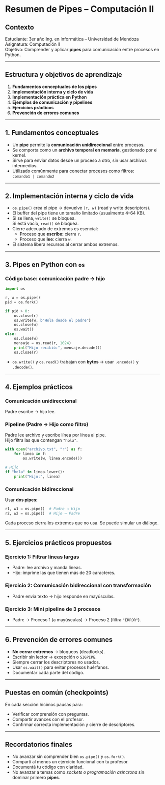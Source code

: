 #  Resumen de Pipes – Computación II

##  Contexto

Estudiante: 3er año Ing. en Informática – Universidad de Mendoza  
Asignatura: Computación II  
Objetivo: Comprender y aplicar **pipes** para comunicación entre procesos en Python.

---

##  Estructura y objetivos de aprendizaje

1. **Fundamentos conceptuales de los pipes**
2. **Implementación interna y ciclo de vida**
3. **Implementación práctica en Python**
4. **Ejemplos de comunicación y pipelines**
5. **Ejercicios prácticos**
6. **Prevención de errores comunes**

---

## 1.  Fundamentos conceptuales

- Un **pipe** permite la **comunicación unidireccional** entre procesos.
- Se comporta como un **archivo temporal en memoria**, gestionado por el kernel.
- Sirve para enviar datos desde un proceso a otro, sin usar archivos intermedios.
- Utilizado comúnmente para conectar procesos como filtros:  
  `comando1 | comando2`

---

## 2.  Implementación interna y ciclo de vida

- `os.pipe()` crea el pipe → devuelve `(r, w)` (read y write descriptors).
- El buffer del pipe tiene un tamaño limitado (usualmente 4–64 KB).
- Si se llena, `write()` se bloquea.  
  Si está vacío, `read()` se bloquea.
- Cierre adecuado de extremos es esencial:
  - Proceso que **escribe**: cierra `r`.
  - Proceso que **lee**: cierra `w`.
- El sistema libera recursos al cerrar ambos extremos.

---

## 3.  Pipes en Python con `os`

###  Código base: comunicación padre → hijo

```python
import os

r, w = os.pipe()
pid = os.fork()

if pid > 0:
    os.close(r)
    os.write(w, b"Hola desde el padre")
    os.close(w)
    os.wait()
else:
    os.close(w)
    mensaje = os.read(r, 1024)
    print("Hijo recibió:", mensaje.decode())
    os.close(r)
```

- `os.write()` y `os.read()` trabajan con **bytes** → usar `.encode()` y `.decode()`.

---

## 4.  Ejemplos prácticos

###  Comunicación unidireccional

Padre escribe → hijo lee.

###  Pipeline (Padre → Hijo como filtro)

Padre lee archivo y escribe línea por línea al pipe.  
Hijo filtra las que contengan `"hola"`.

```python
with open("archivo.txt", "r") as f:
    for linea in f:
        os.write(w, linea.encode())

# Hijo
if "hola" in linea.lower():
    print("Hijo:", linea)
```

###  Comunicación bidireccional

Usar **dos pipes**:

```python
r1, w1 = os.pipe()  # Padre → Hijo
r2, w2 = os.pipe()  # Hijo → Padre
```

Cada proceso cierra los extremos que no usa. Se puede simular un diálogo.

---

## 5.  Ejercicios prácticos propuestos

###  Ejercicio 1: Filtrar líneas largas
- Padre: lee archivo y manda líneas.
- Hijo: imprime las que tienen más de 20 caracteres.

###  Ejercicio 2: Comunicación bidireccional con transformación
- Padre envía texto → hijo responde en mayúsculas.

###  Ejercicio 3: Mini pipeline de 3 procesos
- Padre → Proceso 1 (a mayúsculas) → Proceso 2 (filtra `"ERROR"`).

---

## 6.  Prevención de errores comunes

-  **No cerrar extremos** → bloqueos (deadlocks).
-  Escribir sin lector → excepción o `SIGPIPE`.
-  Siempre cerrar los descriptores no usados.
-  Usar `os.wait()` para evitar procesos huérfanos.
-  Documentar cada parte del código.

---

##  Puestas en común (checkpoints)

En cada sección hicimos pausas para:
- Verificar comprensión con preguntas.
- Compartir avances con el profesor.
- Confirmar correcta implementación y cierre de descriptores.

---

##  Recordatorios finales

-  No avanzar sin comprender bien `os.pipe()` y `os.fork()`.
-  Compartí al menos un ejercicio funcional con tu profesor.
-  Documentá tu código con claridad.
-  No avanzar a temas como *sockets o programación asíncrona* sin dominar primero **pipes**.

